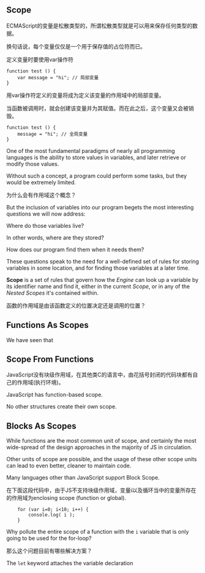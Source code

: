## Scope

ECMAScript的变量是松散类型的，所谓松散类型就是可以用来保存任何类型的数据。

换句话说，每个变量仅仅是一个用于保存值的占位符而已。

定义变量时要使用var操作符

    function test () {
        var message = "hi"; // 局部变量
    }
    
用var操作符定义的变量将成为定义该变量的作用域中的局部变量。

当函数被调用时，就会创建该变量并为其赋值。而在此之后，这个变量又会被销毁。

    function test () {
        message = "hi"; // 全局变量
    }

One of the most fundamental paradigms of nearly all programming languages is the ability to store values in variables, and later retrieve or modify those values.

Without such a concept, a program could perform some tasks, but they would be extremely limited.

为什么会有作用域这个概念？

But the inclusion of variables into our program begets the most interesting questions we will now address:

Where do those variables live?

In other words, where are they stored?

How does our program find them when it needs them?

These questions speak to the need for a well-defined set of rules for storing variables in some location, and for finding those variables at a later time. 

**Scope** is a set of rules that govern how the *Engine* can look up a variable by its identifier name and find it, either in the current *Scope*, or in any of the *Nested Scopes* it's contained within.

函数的作用域是由该函数定义的位置决定还是调用的位置？

## Functions As Scopes

We have seen that 

## Scope From Functions

JavaScript没有块级作用域，在其他类C的语言中，由花括号封闭的代码块都有自己的作用域(执行环境)。

JavaScript has function-based scope.

No other structures create their own scope.

## Blocks As Scopes

While functions are the most common unit of scope, and certainly the most wide-spread of the design approaches in the majority of JS in circulation.

Other units of scope are possible, and the usage of these other scope units can lead to even better, cleaner to maintain code.

Many languages other than JavaScript support Block Scope.

在下面这段代码中，由于JS不支持块级作用域，变量i以及循环当中的变量所存在的作用域为enclosing scope (function or global).

        for (var i=0; i<10; i++) {
        	console.log( i );
        }
        
Why pollute the entire scope of a function with the `i` variable that is only going to be used for the for-loop?

那么这个问题目前有哪些解决方案？

The `let` keyword attaches the variable declaration